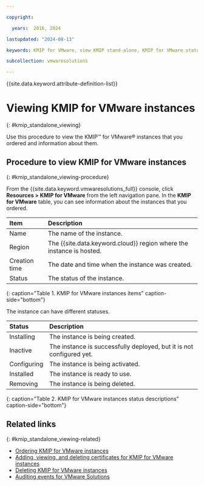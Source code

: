 ```yaml
---

copyright:

  years:  2016, 2024

lastupdated: "2024-08-13"

keywords: KMIP for VMware, view KMIP stand-alone, KMIP for VMware status

subcollection: vmwaresolutions

---
```


{{site.data.keyword.attribute-definition-list}}

# Viewing KMIP for VMware instances
{: #kmip_standalone_viewing}

Use this procedure to view the KMIP™ for VMware® instances that you ordered and information about them.

## Procedure to view KMIP for VMware instances
{: #kmip_standalone_viewing-procedure}

From the {{site.data.keyword.vmwaresolutions_full}} console, click **Resources > KMIP for VMware** from the left navigation pane. In the **KMIP for VMware** table, you can see information about the instances that you ordered.

| Item | Description |
|:---- |:----------- |
| Name | The name of the instance. |
| Region | The {{site.data.keyword.cloud}} region where the instance is hosted. |
| Creation time | The date and time when the instance was created. |
| Status | The status of the instance. |
{: caption="Table 1. KMIP for VMware instances items" caption-side="bottom"}

The instance can have different statuses.

| Status | Description |
|:------ |:----------- |
| Installing | The instance is being created. |
| Inactive | The instance is successfully deployed, but it is not configured yet. |
| Configuring | The instance is being activated. |
| Installed | The instance is ready to use. |
| Removing | The instance is being deleted. |
{: caption="Table 2. KMIP for VMware instances status descriptions" caption-side="bottom"}

## Related links
{: #kmip_standalone_viewing-related}

* [Ordering KMIP for VMware instances](/docs/vmwaresolutions?topic=vmwaresolutions-kmip_standalone_ordering)
* [Adding, viewing, and deleting certificates for KMIP for VMware instances](/docs/vmwaresolutions?topic=vmwaresolutions-kmip_standalone_addingdeletingcert)
* [Deleting KMIP for VMware instances](/docs/vmwaresolutions?topic=vmwaresolutions-kmip_standalone_deleting)
* [Auditing events for VMware Solutions](/docs/vmwaresolutions?topic=vmwaresolutions-at-events)
